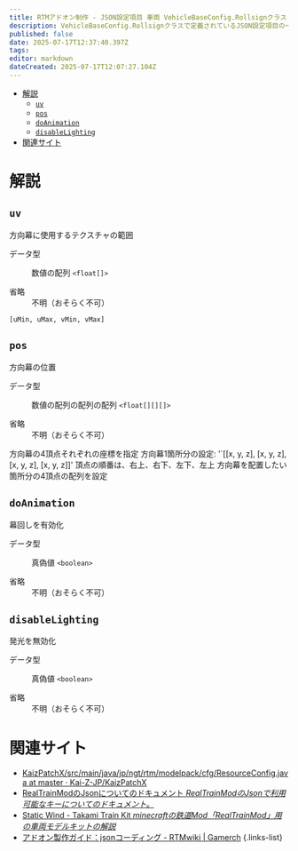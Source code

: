 ```yaml
---
title: RTMアドオン制作 - JSON設定項目 車両 VehicleBaseConfig.Rollsignクラス
description: VehicleBaseConfig.Rollsignクラスで定義されているJSON設定項目の一覧
published: false
date: 2025-07-17T12:37:40.397Z
tags: 
editor: markdown
dateCreated: 2025-07-17T12:07:27.104Z
---
```


<nav>

- [解説](#解説)
  - [`uv`](#uv)
  - [`pos`](#pos)
  - [`doAnimation`](#doanimation)
  - [`disableLighting`](#disablelighting)
- [関連サイト](#関連サイト)
</nav>

# 解説
<section>

## `uv`
方向幕に使用するテクスチャの範囲      
<dl>
<dt>データ型</dt>
<dd>

数値の配列 `<float[]>`
</dd>
<dt>省略</dt>
<dd>不明（おそらく不可）</dd>
</dl>

`[uMin, uMax, vMin, vMax]`
</section>

<section>

## `pos`
方向幕の位置
<dl>
<dt>データ型</dt>
<dd>

数値の配列の配列の配列 `<float[][][]>`
</dd>
<dt>省略</dt>
<dd>不明（おそらく不可）</dd>
</dl>

方向幕の4頂点それぞれの座標を指定
方向幕1箇所分の設定: '`[[x, y, z], [x, y, z], [x, y, z], [x, y, z]]'
頂点の順番は、右上、右下、左下、左上
方向幕を配置したい箇所分の4頂点の配列を設定

</section>

<section>

## `doAnimation`
幕回しを有効化
<dl>
<dt>データ型</dt>
<dd>

真偽値 `<boolean>`
</dd>
<dt>省略</dt>
<dd>不明（おそらく不可）</dd>
</dl>
</section>

<section>

## `disableLighting`
発光を無効化
<dl>
<dt>データ型</dt>
<dd>

真偽値 `<boolean>`
</dd>
<dt>省略</dt>
<dd>不明（おそらく不可）</dd>
</dl>
</section>

# 関連サイト
- [KaizPatchX/src/main/java/jp/ngt/rtm/modelpack/cfg/ResourceConfig.java at master · Kai-Z-JP/KaizPatchX](https://github.com/Kai-Z-JP/KaizPatchX/blob/master/src/main/java/jp/ngt/rtm/modelpack/cfg/ResourceConfig.java)
- [RealTrainModのJsonについてのドキュメント *RealTrainModのJsonで利用可能なキーについてのドキュメント。*](https://akikawaken.github.io/RTM/Docs/json.html)
- [Static Wind - Takami Train Kit *minecraftの鉄道Mod「RealTrainMod」用の車両モデルキットの解説*](https://staticwind.soragoto.net/rtm/tkmtk/#setup_json)
- [アドオン製作ガイド：jsonコーディング - RTMwiki | Gamerch](https://gamerch.com/realtrainmod/677483)
{.links-list}